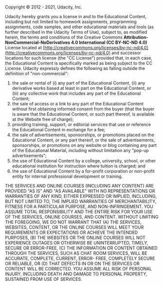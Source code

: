 Copyright © 2012 - 2021, Udacity, Inc.

Udacity hereby grants you a license in and to the Educational Content, including but not limited to homework assignments, programming assignments, code samples, and other educational materials and tools (as further described in the Udacity Terms of Use),  subject to, as modified herein, the terms and conditions of the Creative Commons **Attribution-NonCommercial-NoDerivatives 4.0 International (CC BY-NC-ND 4.0)** License located at
[http://creativecommons.org/licenses/by-nc-nd/4.0](http://creativecommons.org/licenses/by-nc-nd/4.0)  and successor locations for such license (the "CC License") provided that, in each case, the Educational Content is specifically marked as being subject to the CC License.
Udacity expressly defines the following as falling outside the definition of "non-commercial":
1. the sale or rental of (i) any part of the Educational Content, (ii) any derivative works based at least in part on the Educational Content, or (iii) any collective work that includes any part of the Educational Content;
2. the sale of access or a link to any part of the Educational Content without first obtaining informed consent from the buyer (that the buyer is aware that the Educational Content, or such part thereof, is available at the Website free of charge);
3. providing training, support, or editorial services that use or reference the Educational Content in exchange for a fee;
4. the sale of advertisements, sponsorships, or promotions placed on the Educational Content, or any part thereof, or the sale of advertisements, sponsorships, or promotions on any website or blog containing any part of the Educational Material, including without limitation any "pop-up advertisements";
5. the use of Educational Content by a college, university, school, or other educational institution for instruction where tuition is charged; and
6. the use of Educational Content by a for-profit corporation or non-profit entity for internal professional development or training.



THE SERVICES AND ONLINE COURSES (INCLUDING ANY CONTENT) ARE PROVIDED "AS IS" AND "AS AVAILABLE" WITH NO REPRESENTATIONS OR WARRANTIES OF ANY KIND, EITHER EXPRESSED OR IMPLIED, INCLUDING, BUT NOT LIMITED TO, THE IMPLIED WARRANTIES OF MERCHANTABILITY, FITNESS FOR A PARTICULAR PURPOSE, AND NON-INFRINGEMENT. YOU ASSUME TOTAL RESPONSIBILITY AND THE ENTIRE RISK FOR YOUR USE OF THE SERVICES, ONLINE COURSES, AND CONTENT. WITHOUT LIMITING THE FOREGOING, WE DO NOT WARRANT THAT (A) THE SERVICES, WEBSITES, CONTENT, OR THE ONLINE COURSES WILL MEET YOUR REQUIREMENTS OR EXPECTATIONS OR ACHIEVE THE INTENDED PURPOSES, (B) THE WEBSITES OR THE ONLINE COURSES WILL NOT EXPERIENCE OUTAGES OR OTHERWISE BE UNINTERRUPTED, TIMELY, SECURE OR ERROR-FREE, (C) THE INFORMATION OR CONTENT OBTAINED THROUGH THE SERVICES, SUCH AS CHAT ROOM SERVICES, WILL BE ACCURATE, COMPLETE, CURRENT, ERROR- FREE, COMPLETELY SECURE OR RELIABLE, OR (D) THAT DEFECTS IN OR ON THE SERVICES OR CONTENT WILL BE CORRECTED. YOU ASSUME ALL RISK OF PERSONAL INJURY, INCLUDING DEATH AND DAMAGE TO PERSONAL PROPERTY, SUSTAINED FROM USE OF SERVICES.
